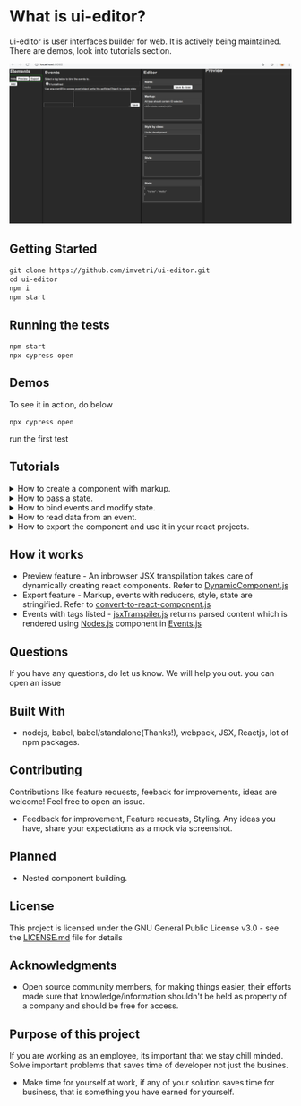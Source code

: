 # What is ui-editor?

ui-editor is user interfaces builder for web. It is actively being maintained. There are demos, look into tutorials section.

![Building component with events](https://raw.githubusercontent.com/imvetri/ui-editor/master/gifs/Component_responding_to_events.gif)



## Getting Started

```
git clone https://github.com/imvetri/ui-editor.git
cd ui-editor
npm i
npm start

```


## Running the tests

```
npm start
npx cypress open
```


## Demos


To see it in action, do below

```
npx cypress open
```

run the first test


## Tutorials

<details><summary>How to create a component with markup.</summary>
<p>
![Alt Text](https://github.com/imvetri/ui-editor/blob/master/gifs/Component_with_static_content.gif)
</p>
</details>

<details><summary>How to pass a state.</summary>
<p>
![Alt Text](https://github.com/imvetri/ui-editor/blob/master/gifs/Component_receiving_data_from_state.gif)
</p>
</details>

<details><summary>How to bind events and modify state.</summary>
<p>
![Alt Text](https://github.com/imvetri/ui-editor/blob/master/gifs/Component_responding_to_events.gif)
</p>
</details>

<details><summary>How to read data from an event.</summary>
<p>
![Alt Text](https://github.com/imvetri/ui-editor/blob/master/gifs/Component_accessing_event_object.gif)
</p>
</details>
<details><summary>How to export the component and use it in your react projects.</summary>
<p>
</p>
</details>


## How it works

 * Preview feature - An inbrowser JSX transpilation takes care of dynamically creating react components. Refer to [DynamicComponent.js](https://github.com/imvetri/ui-editor/blob/master/src/DynamicComponent/index.js)
 * Export feature - Markup, events with reducers, style, state are stringified. Refer to [convert-to-react-component.js](https://github.com/imvetri/ui-editor/blob/master/src/utilities/convert-to-react-component.js)
 * Events with tags listed - [jsxTranspiler.js](https://github.com/imvetri/ui-editor/blob/master/src/utilities/jsxTranspiler/index.js) returns parsed content which is rendered using [Nodes.js](https://github.com/imvetri/ui-editor/blob/master/src/Nodes/Index.js) component in [Events.js](https://github.com/imvetri/ui-editor/blob/master/src/Events/Events.js)

## Questions

If you have any questions, do let us know. We will help you out. you can open an issue

## Built With

* nodejs, babel, babel/standalone(Thanks!), webpack, JSX, Reactjs, lot of npm packages.

## Contributing

Contributions like feature requests, feeback for improvements, ideas are welcome! Feel free to open an issue.

 * Feedback for improvement, Feature requests, Styling. Any ideas you have, share your expectations as a mock via screenshot.
 
## Planned

 * Nested component building.
   
## License

This project is licensed under the GNU General Public License v3.0 - see the [LICENSE.md](LICENSE.md) file for details

## Acknowledgments

* Open source community members, for making things easier, their efforts made sure that knowledge/information shouldn't be held as property of a company and should be free for access. 

## Purpose of this project

If you are working as an employee, its important that we stay chill minded. Solve important problems that saves time of developer not just the busines. 
* Make time for yourself at work, if any of your solution saves time for business, that is something you have earned for yourself.

